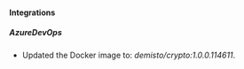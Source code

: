 
#### Integrations

##### AzureDevOps
- Updated the Docker image to: *demisto/crypto:1.0.0.114611*.




